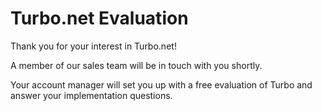 # Turbo.net Evaluation

Thank you for your interest in Turbo.net!

A member of our sales team will be in touch with you shortly.

Your account manager will set you up with a free evaluation of Turbo and answer your implementation questions.
